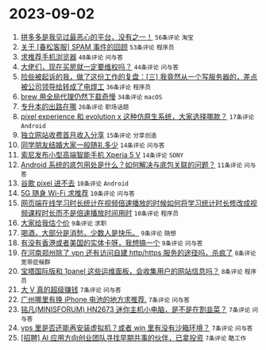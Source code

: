 # 2023-09-02

1. [拼多多是我见过最恶心的平台，没有之一！](https://www.v2ex.com/t/970281) `56条评论` `淘宝`
1. [关于 [春松客服] SPAM 事件的回顾](https://www.v2ex.com/t/970315) `53条评论` `程序员`
1. [求推荐手机浏览器](https://www.v2ex.com/t/970283) `48条评论` `问与答`
1. [大佬们，现在买房就一定要维权吗？](https://www.v2ex.com/t/970297) `44条评论` `问与答`
1. [险些被起诉的我，做了这份工作的复盘：[三] 我竟然从一个写服务器的，差点被公司领导给转成了电焊工](https://www.v2ex.com/t/970291) `36条评论` `程序员`
1. [brew 用全局代理仍然下载奇慢](https://www.v2ex.com/t/970344) `34条评论` `macOS`
1. [专升本的出路在哪](https://www.v2ex.com/t/970287) `26条评论` `职场话题`
1. [pixel experience 和 evolution x 这种仿原生系统，大家选择哪款？](https://www.v2ex.com/t/970327) `17条评论` `Android`
1. [独立网站收费首月收入分享](https://www.v2ex.com/t/970306) `15条评论` `分享创造`
1. [同学朋友结婚大家一般随礼多少](https://www.v2ex.com/t/970355) `14条评论` `问与答`
1. [索尼发布小型高端智能手机 Xperia 5 V](https://www.v2ex.com/t/970345) `14条评论` `SONY`
1. [Android 系统的底包用处是什么？如何解决与底包关联的问题？](https://www.v2ex.com/t/970282) `11条评论` `问与答`
1. [谷歌 pixel 进不去](https://www.v2ex.com/t/970365) `10条评论` `Android`
1. [5G 随身 Wi-Fi 求推荐](https://www.v2ex.com/t/970296) `10条评论` `问与答`
1. [网页端在线学习时长统计在视频倍速播放的时候如何将学习统计时长修改成视频课程时长而不是倍速播放时间用时](https://www.v2ex.com/t/970290) `10条评论` `程序员`
1. [大家给我估个价](https://www.v2ex.com/t/970307) `9条评论` `求职`
1. [喝酒，大部分是消愁，少数人是快乐。](https://www.v2ex.com/t/970295) `9条评论` `随想`
1. [有没有香港或者美国的实体卡呀，我想搞一个](https://www.v2ex.com/t/970286) `9条评论` `问与答`
1. [在河南郑州除了 vpn 还有访问自建 http/https 服务的途径吗，杀疯了](https://www.v2ex.com/t/970368) `8条评论` `宽带症候群`
1. [宝塔国际版和 1panel 这些运维面板，会收集用户的网站信息吗？](https://www.v2ex.com/t/970324) `8条评论` `程序员`
1. [大 V 真的超级赚钱](https://www.v2ex.com/t/970374) `7条评论` `问与答`
1. [广州哪里有换 iPhone 电池的地方求推荐.](https://www.v2ex.com/t/970366) `7条评论` `问与答`
1. [铭凡(MINISFORUM) HN2673 迷你主机小电脑，是不是在割韭菜？](https://www.v2ex.com/t/970349) `7条评论` `问与答`
1. [vps 里是否还能再安装虚拟机？或者 win 里有没有沙箱环境？](https://www.v2ex.com/t/970323) `7条评论` `问与答`
1. [[招聘] AI 应用方向创业团队寻找早期共事的伙伴，已拿投资](https://www.v2ex.com/t/970298) `7条评论` `酷工作`
